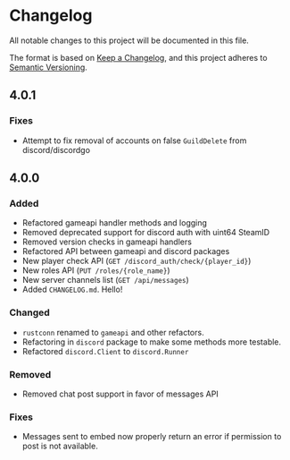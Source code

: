 # Changelog

All notable changes to this project will be documented in this file.

The format is based on [Keep a Changelog](https://keepachangelog.com/en/1.0.0/),
and this project adheres to [Semantic Versioning](https://semver.org/spec/v2.0.0.html).

## 4.0.1

### Fixes

- Attempt to fix removal of accounts on false `GuildDelete` from discord/discordgo

## 4.0.0

### Added

- Refactored gameapi handler methods and logging
- Removed deprecated support for discord auth with uint64 SteamID
- Removed version checks in gameapi handlers
- Refactored API between gameapi and discord packages
- New player check API (`GET /discord_auth/check/{player_id}`)
- New roles API (`PUT /roles/{role_name}`)
- New server channels list (`GET /api/messages`)
- Added `CHANGELOG.md`. Hello!

### Changed

- `rustconn` renamed to `gameapi` and other refactors.
- Refactoring in `discord` package to make some methods more testable.
- Refactored `discord.Client` to `discord.Runner`

### Removed

- Removed chat post support in favor of messages API

### Fixes

- Messages sent to embed now properly return an error if permission to post is not available.

